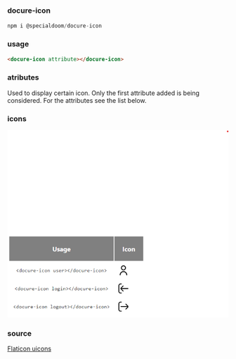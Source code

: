 ### docure-icon

```js
npm i @specialdoom/docure-icon
```

### usage

```html
<docure-icon attribute></docure-icon>
```

### atributes
Used to display certain icon.
Only the first attribute added is being considered.
For the attributes see the list below.

### icons 

![Presentation](presentation.png)

### source
[Flaticon uicons](https://www.flaticon.com/uicons)
